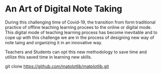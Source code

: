 # An Art of Digital Note Taking


During this challenging time of Covid-19, the transition from form traditional practice of offline teaching learning procees to the online or digital mode.
This digital mode of teaching learning process has become inevitable and to cope up with this challenge we are in the process of designing new way of note taing and organizing it in an innovative way.

Teachers and Students can opt this new methodology to save time and utilize this saved time in learning new skills.


git clone https://github.com/matplotlib/matplotlib.git
